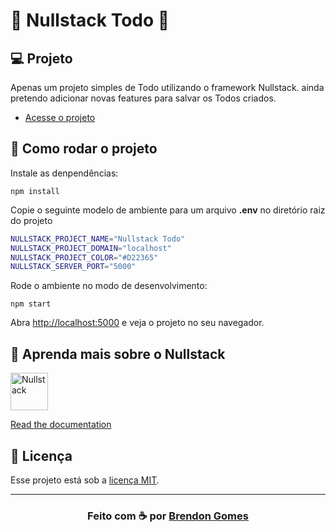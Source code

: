 # 🍮 Nullstack Todo 🍮

## 💻 Projeto

Apenas um projeto simples de Todo utilizando o framework Nullstack.
ainda pretendo adicionar novas features para salvar os Todos criados.

- [Acesse o projeto](https://nullstack-todo.herokuapp.com/)

## 🚀 Como rodar o projeto

Instale as denpendências:

`npm install`

Copie o seguinte modelo de ambiente para um arquivo **.env** no diretório raiz do projeto

```sh
NULLSTACK_PROJECT_NAME="Nullstack Todo"
NULLSTACK_PROJECT_DOMAIN="localhost"
NULLSTACK_PROJECT_COLOR="#D22365"
NULLSTACK_SERVER_PORT="5000"
```

Rode o ambiente no modo de desenvolvimento:

`npm start`

Abra [http://localhost:5000](http://localhost:5000) e veja o projeto no seu navegador. 

## 🧐 Aprenda mais sobre o Nullstack

<img src='https://raw.githubusercontent.com/nullstack/nullstack/master/nullstack.png' height='60' alt='Nullstack' />

[Read the documentation](https://nullstack.app/documentation)

## 📝 Licença

Esse projeto está sob a [licença MIT](https://opensource.org/licenses/MIT).

---

<h3 align="center">
    Feito com ☕ por <a href="https://github.com/Brendon3578"> Brendon Gomes</a>
</h3>
